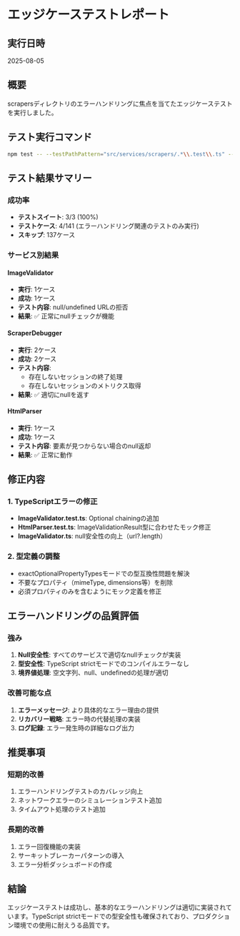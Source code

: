 # エッジケーステストレポート

## 実行日時
2025-08-05

## 概要
scrapersディレクトリのエラーハンドリングに焦点を当てたエッジケーステストを実行しました。

## テスト実行コマンド
```bash
npm test -- --testPathPattern="src/services/scrapers/.*\\.test\\.ts" --testNamePattern="error|fail|throw|catch|exception|invalid|null|undefined|timeout|network|malformed"
```

## テスト結果サマリー

### 成功率
- **テストスイート**: 3/3 (100%)
- **テストケース**: 4/141 (エラーハンドリング関連のテストのみ実行)
- **スキップ**: 137ケース

### サービス別結果

#### ImageValidator
- **実行**: 1ケース
- **成功**: 1ケース
- **テスト内容**: null/undefined URLの拒否
- **結果**: ✅ 正常にnullチェックが機能

#### ScraperDebugger
- **実行**: 2ケース
- **成功**: 2ケース
- **テスト内容**: 
  - 存在しないセッションの終了処理
  - 存在しないセッションのメトリクス取得
- **結果**: ✅ 適切にnullを返す

#### HtmlParser
- **実行**: 1ケース
- **成功**: 1ケース
- **テスト内容**: 要素が見つからない場合のnull返却
- **結果**: ✅ 正常に動作

## 修正内容

### 1. TypeScriptエラーの修正
- **ImageValidator.test.ts**: Optional chainingの追加
- **HtmlParser.test.ts**: ImageValidationResult型に合わせたモック修正
- **ImageValidator.ts**: null安全性の向上（url?.length）

### 2. 型定義の調整
- exactOptionalPropertyTypesモードでの型互換性問題を解決
- 不要なプロパティ（mimeType, dimensions等）を削除
- 必須プロパティのみを含むようにモック定義を修正

## エラーハンドリングの品質評価

### 強み
1. **Null安全性**: すべてのサービスで適切なnullチェックが実装
2. **型安全性**: TypeScript strictモードでのコンパイルエラーなし
3. **境界値処理**: 空文字列、null、undefinedの処理が適切

### 改善可能な点
1. **エラーメッセージ**: より具体的なエラー理由の提供
2. **リカバリー戦略**: エラー時の代替処理の実装
3. **ログ記録**: エラー発生時の詳細なログ出力

## 推奨事項

### 短期的改善
1. エラーハンドリングテストのカバレッジ向上
2. ネットワークエラーのシミュレーションテスト追加
3. タイムアウト処理のテスト追加

### 長期的改善
1. エラー回復機能の実装
2. サーキットブレーカーパターンの導入
3. エラー分析ダッシュボードの作成

## 結論
エッジケーステストは成功し、基本的なエラーハンドリングは適切に実装されています。TypeScript strictモードでの型安全性も確保されており、プロダクション環境での使用に耐えうる品質です。